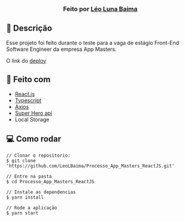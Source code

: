 ### <p align="center">Feito por <a href="https://www.linkedin.com/in/léo-luna-baima-0415b0183/" target="_blank">Léo Luna Baima</a></p> 


## :pushpin: Descrição
<p>Esse projeto foi feito durante o teste para a vaga de estágio Front-End Software Engineer da empresa App Masters.</p>
<p>O link do <a href="https://leolbaima.github.io/Processo_Tractian_ReactJS/">deploy</a></p>

## 🔨 Feito com
<ul>
    <li><a href="https://pt-br.reactjs.org/">React.js</a></li>
    <li><a href="https://www.typescriptlang.org">Typescript</a></li>
    <li><a href="https://github.com/axios/axios">Axios</a></li>
    <li><a href="https://github.com/akabab/superhero-api/tree/master/api">Super Hero api</a></li>
    <li>Local Storage</li>
</ul>

## 💻 Como rodar
``` 
// Clonar o repositorio:
$ git clone 'https://github.com/LeoLBaima/Processo_App_Masters_ReactJS.git'

// Entre na pasta
$ cd Processo_App_Masters_ReactJS

// Instale as dependencias
$ yarn install

// Rode a aplicação
$ yarn start
```
